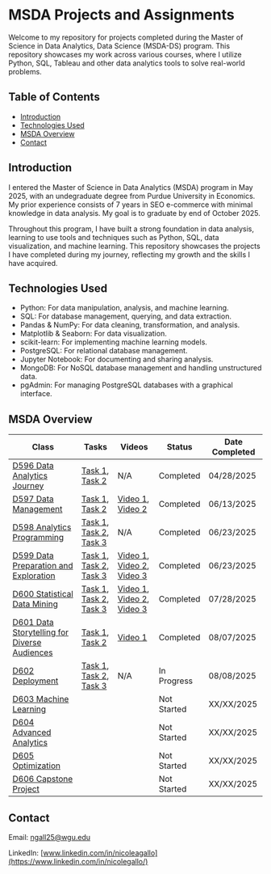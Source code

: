# MSDA Projects and Assignments

Welcome to my repository for projects completed during the Master of Science in Data Analytics, Data Science (MSDA-DS) program. This repository showcases my work across various courses, where I utilize Python, SQL, Tableau and other data analytics tools to solve real-world problems.

## Table of Contents

- [Introduction](#introduction)
- [Technologies Used](#technologies-used)
- [MSDA Overview](#wgu-msda-overview)
- [Contact](#contact)

## Introduction

I entered the Master of Science in Data Analytics (MSDA) program in May 2025, with an undegraduate degree from Purdue University in Economics. My prior experience consists of 7 years in SEO e-commerce with minimal knowledge in data analysis. My goal is to graduate by end of October 2025.

Throughout this program, I have built a strong foundation in data analysis, learning to use tools and techniques such as Python, SQL, data visualization, and machine learning. This repository showcases the projects I have completed during my journey, reflecting my growth and the skills I have acquired.

## Technologies Used

- Python: For data manipulation, analysis, and machine learning.
- SQL: For database management, querying, and data extraction.
- Pandas & NumPy: For data cleaning, transformation, and analysis.
- Matplotlib & Seaborn: For data visualization.
- scikit-learn: For implementing machine learning models.
- PostgreSQL: For relational database management.
- Jupyter Notebook: For documenting and sharing analysis.
- MongoDB: For NoSQL database management and handling unstructured data.
- pgAdmin: For managing PostgreSQL databases with a graphical interface.


## MSDA Overview

| Class                                           | Tasks                     | Videos                    | Status      | Date Completed |
|-------------------------------------------------|---------------------------|---------------------------|-------------|----------------|
| [D596 Data Analytics Journey](D596%20-%20Data%20Analytics%20Journey/README.md)                          | [Task 1](D596%20-%20Data%20Analytics%20Journey/D596_Task1), [Task 2](D596%20-%20Data%20Analytics%20Journey/D596_Task2)    | N/A                        | Completed   | 04/28/2025       |
| [D597 Data Management](D597%20-%20Data%20Management/README.md)                                 | [Task 1](D597%20-%20Data%20Management/D597_Task1), [Task 2](D597%20-%20Data%20Management/D597_Task2)            | [Video 1](https://wgu.hosted.panopto.com/Panopto/Pages/Viewer.aspx?id=3bbaee3a-35a0-4df7-a9b4-b2f601285033), [Video 2](https://wgu.hosted.panopto.com/Panopto/Pages/Viewer.aspx?id=6c59dfcd-23ed-442c-8b53-b2f9011b9b1e)          | Completed   | 06/13/2025     |
| [D598 Analytics Programming](D598%20-%20Analytics%20Programming/README.md)                           | [Task 1](D598%20-%20Analytics%20Programming/D598_Task1), [Task 2](D598%20-%20Analytics%20Programming/D598_Task2), [Task 3](D598%20-%20Analytics%20Programming/D598_Task3)    | N/A                        | Completed   | 06/23/2025      |
| [D599 Data Preparation and Exploration](D599%20-%20Data%20Preparation%20and%20Exploration/README.md)                           | [Task 1](D599%20-%20Data%20Preparation%20and%20Exploration/D599_Task1), [Task 2](D599%20-%20Data%20Preparation%20and%20Exploration/D599_Task2), [Task 3](D599%20-%20Data%20Preparation%20and%20Exploration/D599_Task3)    | [Video 1](https://wgu.hosted.panopto.com/Panopto/Pages/Viewer.aspx?id=ba031a08-2f2b-4ba3-9f3b-b30e00f5f9e8), [Video 2](https://wgu.hosted.panopto.com/Panopto/Pages/Viewer.aspx?id=bae84fcd-955d-49f3-bf8b-b31400e3070f), [Video 3](https://wgu.hosted.panopto.com/Panopto/Pages/Viewer.aspx?id=7e6425e5-84fc-444f-8f23-b31b00d6f5d4)                        | Completed   | 06/23/2025      |
| [D600 Statistical Data Mining](D600%20-%20Statistical%20Data%20Mining/README.md)                         | [Task 1](D600%20-%20Statistical%20Data%20Mining/D600_Task1), [Task 2](D600%20-%20Statistical%20Data%20Mining/D600_Task2), [Task 3](D600%20-%20Statistical%20Data%20Mining/D600_Task3)       | [Video 1](https://wgu.hosted.panopto.com/Panopto/Pages/Viewer.aspx?id=e972f1c5-d0a8-4919-8a3f-b322010b3eee), [Video 2](https://wgu.hosted.panopto.com/Panopto/Pages/Viewer.aspx?id=174834f5-9de2-47f8-b1b3-b32601199ea1), [Video 3](https://wgu.hosted.panopto.com/Panopto/Pages/Viewer.aspx?id=166341f9-458c-4f8f-8222-b328013398f0)   | Completed  | 07/28/2025     |
| [D601 Data Storytelling for Diverse Audiences](D601%20-%20Data%20Storytelling%20for%20Diverse%20Audiences/README.md)         |  [Task 1](D601%20-%20Data%20Storytelling%20for%20Diverse%20Audiences/D601_Task1), [Task 2](D601%20-%20Data%20Storytelling%20for%20Diverse%20Audiences/D601_Task2)                         |   [Video 1](https://wgu.hosted.panopto.com/Panopto/Pages/Viewer.aspx?id=13a20a99-13f9-413b-9697-b33200e72ecf)                        | Completed | 08/07/2025     |
| [D602 Deployment](D602%20-%20Deployment/README.md)                                      |  [Task 1](D602%20-%20Deployment/D602_Task1), [Task 2](D602%20-%20Deployment/D602_Task2), [Task 3](D602%20-%20Deployment/D602_Task3)                         |      N/A                     | In Progress | 08/08/2025     |
| [D603 Machine Learning](D603%20-%20Machine%20Learning/README.md)                              |                           |                           | Not Started | XX/XX/2025     |
| [D604 Advanced Analytics](D604%20-%20Advanced%20Analytics/README.md)                              |                           |                           | Not Started | XX/XX/2025     |
| [D605 Optimization](D605%20-%20Optimization/README.md)                                    |                           |                           | Not Started | XX/XX/2025     |  
| [D606 Capstone Project](D606%20-%20Capstone%20Project/README.md)                                |                           |                           | Not Started | XX/XX/2025     |


## Contact 

Email: ngall25@wgu.edu

LinkedIn: [www.linkedin.com/in/nicoleagallo](https://www.linkedin.com/in/nicolegallo/)
